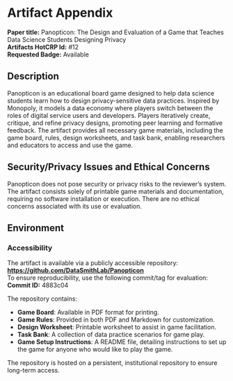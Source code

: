 # Artifact Appendix

**Paper title:** Panopticon: The Design and Evaluation of a Game that Teaches Data Science Students Designing Privacy  
**Artifacts HotCRP Id:** #12  
**Requested Badge:** Available  

## Description
Panopticon is an educational board game designed to help data science students learn how to design privacy-sensitive data practices. Inspired by Monopoly, it models a data economy where players switch between the roles of digital service users and developers. Players iteratively create, critique, and refine privacy designs, promoting peer learning and formative feedback. The artifact provides all necessary game materials, including the game board, rules, design worksheets, and task bank, enabling researchers and educators to access and use the game.

## Security/Privacy Issues and Ethical Concerns
Panopticon does not pose security or privacy risks to the reviewer’s system. The artifact consists solely of printable game materials and documentation, requiring no software installation or execution. There are no ethical concerns associated with its use or evaluation.

## Environment

### Accessibility
The artifact is available via a publicly accessible repository:  
**https://github.com/DataSmithLab/Panopticon**  
To ensure reproducibility, use the following commit/tag for evaluation:  
**Commit ID:** 4883c04    

The repository contains:
- **Game Board**: Available in PDF format for printing.
- **Game Rules**: Provided in both PDF and Markdown for customization.
- **Design Worksheet**: Printable worksheet to assist in game facilitation.
- **Task Bank**: A collection of data practice scenarios for game play.
- **Game Setup Instructions**: A README file, detailing instructions to set up the game for anyone who would like to play the game.

The repository is hosted on a persistent, institutional repository to ensure long-term access.
